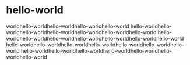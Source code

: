 # hello-world
worldhello-worldhello-worldhello-worldhello-world
hello-worldhello-worldhello-worldhello-worldhello-worldhello-worldhello-world
hello-worldhello-worldhello-worldhello-worldhello-worldhello-worldhello-world
hello-worldhello-worldhello-worldhello-worldhello-worldhello-worldhello-world
hello-worldhello-worldhello-worldhello-worldhello-worldhello-worldhello-world
